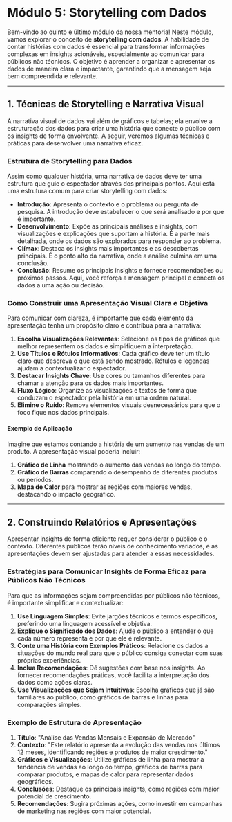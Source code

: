 # Módulo 5: Storytelling com Dados

Bem-vindo ao quinto e último módulo da nossa mentoria! Neste módulo, vamos explorar o conceito de **storytelling com dados**. A habilidade de contar histórias com dados é essencial para transformar informações complexas em insights acionáveis, especialmente ao comunicar para públicos não técnicos. O objetivo é aprender a organizar e apresentar os dados de maneira clara e impactante, garantindo que a mensagem seja bem compreendida e relevante.

---

## 1. Técnicas de Storytelling e Narrativa Visual

A narrativa visual de dados vai além de gráficos e tabelas; ela envolve a estruturação dos dados para criar uma história que conecte o público com os insights de forma envolvente. A seguir, veremos algumas técnicas e práticas para desenvolver uma narrativa eficaz.

### Estrutura de Storytelling para Dados

Assim como qualquer história, uma narrativa de dados deve ter uma estrutura que guie o espectador através dos principais pontos. Aqui está uma estrutura comum para criar storytelling com dados:

- **Introdução**: Apresenta o contexto e o problema ou pergunta de pesquisa. A introdução deve estabelecer o que será analisado e por que é importante.
- **Desenvolvimento**: Expõe as principais análises e insights, com visualizações e explicações que suportam a história. É a parte mais detalhada, onde os dados são explorados para responder ao problema.
- **Clímax**: Destaca os insights mais importantes e as descobertas principais. É o ponto alto da narrativa, onde a análise culmina em uma conclusão.
- **Conclusão**: Resume os principais insights e fornece recomendações ou próximos passos. Aqui, você reforça a mensagem principal e conecta os dados a uma ação ou decisão.

### Como Construir uma Apresentação Visual Clara e Objetiva

Para comunicar com clareza, é importante que cada elemento da apresentação tenha um propósito claro e contribua para a narrativa:

1. **Escolha Visualizações Relevantes**: Selecione os tipos de gráficos que melhor representem os dados e simplifiquem a interpretação.
2. **Use Títulos e Rótulos Informativos**: Cada gráfico deve ter um título claro que descreva o que está sendo mostrado. Rótulos e legendas ajudam a contextualizar o espectador.
3. **Destacar Insights Chave**: Use cores ou tamanhos diferentes para chamar a atenção para os dados mais importantes.
4. **Fluxo Lógico**: Organize as visualizações e textos de forma que conduzam o espectador pela história em uma ordem natural.
5. **Elimine o Ruído**: Remova elementos visuais desnecessários para que o foco fique nos dados principais.

#### Exemplo de Aplicação

Imagine que estamos contando a história de um aumento nas vendas de um produto. A apresentação visual poderia incluir:

1. **Gráfico de Linha** mostrando o aumento das vendas ao longo do tempo.
2. **Gráfico de Barras** comparando o desempenho de diferentes produtos ou períodos.
3. **Mapa de Calor** para mostrar as regiões com maiores vendas, destacando o impacto geográfico.

---

## 2. Construindo Relatórios e Apresentações

Apresentar insights de forma eficiente requer considerar o público e o contexto. Diferentes públicos terão níveis de conhecimento variados, e as apresentações devem ser ajustadas para atender a essas necessidades.

### Estratégias para Comunicar Insights de Forma Eficaz para Públicos Não Técnicos

Para que as informações sejam compreendidas por públicos não técnicos, é importante simplificar e contextualizar:

1. **Use Linguagem Simples**: Evite jargões técnicos e termos específicos, preferindo uma linguagem acessível e objetiva.
2. **Explique o Significado dos Dados**: Ajude o público a entender o que cada número representa e por que ele é relevante.
3. **Conte uma História com Exemplos Práticos**: Relacione os dados a situações do mundo real para que o público consiga conectar com suas próprias experiências.
4. **Inclua Recomendações**: Dê sugestões com base nos insights. Ao fornecer recomendações práticas, você facilita a interpretação dos dados como ações claras.
5. **Use Visualizações que Sejam Intuitivas**: Escolha gráficos que já são familiares ao público, como gráficos de barras e linhas para comparações simples.

### Exemplo de Estrutura de Apresentação

1. **Título**: "Análise das Vendas Mensais e Expansão de Mercado"
2. **Contexto**: "Este relatório apresenta a evolução das vendas nos últimos 12 meses, identificando regiões e produtos de maior crescimento."
3. **Gráficos e Visualizações**: Utilize gráficos de linha para mostrar a tendência de vendas ao longo do tempo, gráficos de barras para comparar produtos, e mapas de calor para representar dados geográficos.
4. **Conclusões**: Destaque os principais insights, como regiões com maior potencial de crescimento.
5. **Recomendações**: Sugira próximas ações, como investir em campanhas de marketing nas regiões com maior potencial.
